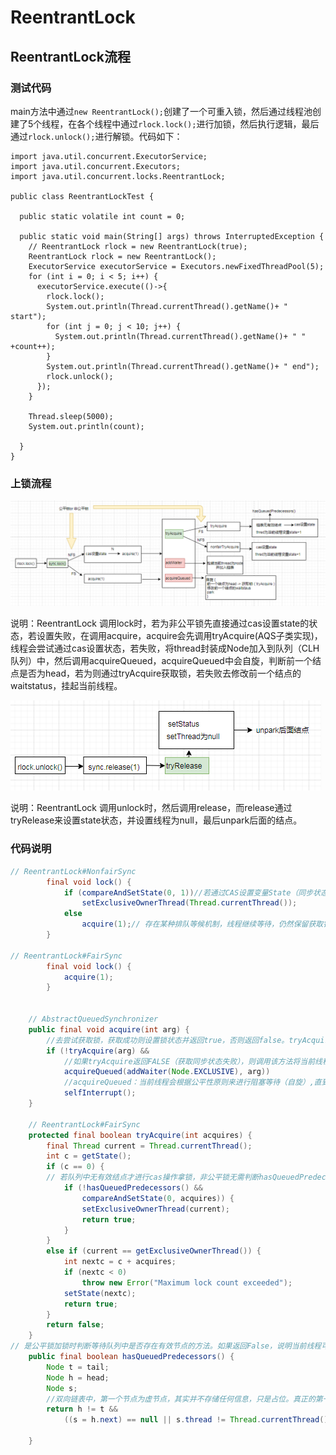 # ReentrantLock

## ReentrantLock流程

### 测试代码

main方法中通过`new ReentrantLock();`创建了一个可重入锁，然后通过线程池创建了5个线程，在各个线程中通过`rlock.lock();`进行加锁，然后执行逻辑，最后通过`rlock.unlock();`进行解锁。代码如下：

```
import java.util.concurrent.ExecutorService;
import java.util.concurrent.Executors;
import java.util.concurrent.locks.ReentrantLock;

public class ReentrantLockTest {

  public static volatile int count = 0;

  public static void main(String[] args) throws InterruptedException {
    // ReentrantLock rlock = new ReentrantLock(true);
    ReentrantLock rlock = new ReentrantLock();
    ExecutorService executorService = Executors.newFixedThreadPool(5);
    for (int i = 0; i < 5; i++) {
      executorService.execute(()->{
        rlock.lock();
        System.out.println(Thread.currentThread().getName()+ " start");
        for (int j = 0; j < 10; j++) {
          System.out.println(Thread.currentThread().getName()+ " " +count++);
        }
        System.out.println(Thread.currentThread().getName()+ " end");
        rlock.unlock();
      });
    }

    Thread.sleep(5000);
    System.out.println(count);

  }
}
```

### 上锁流程

![title](https://raw.githubusercontent.com/pallcard/noteImg/master/noteImg/2020/04/04/1585988828882-1585988828890.png)

说明：ReentrantLock 调用lock时，若为非公平锁先直接通过cas设置state的状态，若设置失败，在调用acquire，acquire会先调用tryAcquire(AQS子类实现)，线程会尝试通过cas设置状态，若失败，将thread封装成Node加入到队列（CLH队列）中，然后调用acquireQueued，acquireQueued中会自旋，判断前一个结点是否为head，若为则通过tryAcquire获取锁，若失败去修改前一个结点的waitstatus，挂起当前线程。


![title](https://raw.githubusercontent.com/pallcard/noteImg/master/noteImg/2020/04/04/1585988196704-1585988196707.png)

说明：ReentrantLock 调用unlock时，然后调用release，而release通过tryRelease来设置state状态，并设置线程为null，最后unpark后面的结点。



### 代码说明

```java
// ReentrantLock#NonfairSync
        final void lock() {
            if (compareAndSetState(0, 1))//若通过CAS设置变量State（同步状态）成功，也就是获取锁成功，则将当前线程设置为独占线程
                setExclusiveOwnerThread(Thread.currentThread());
            else
                acquire(1);// 存在某种排队等候机制，线程继续等待，仍然保留获取锁的可能，获取锁流程仍在继续
        }

// ReentrantLock#FairSync
        final void lock() {
            acquire(1);
        }


    // AbstractQueuedSynchronizer
    public final void acquire(int arg) {
        //去尝试获取锁，获取成功则设置锁状态并返回true，否则返回false。tryAcquire尝试获取锁，子类实现
        if (!tryAcquire(arg) && 
            //如果tryAcquire返回FALSE（获取同步状态失败），则调用该方法将当前线程加入到CLH同步队列尾部。
            acquireQueued(addWaiter(Node.EXCLUSIVE), arg)) 
            //acquireQueued：当前线程会根据公平性原则来进行阻塞等待（自旋）,直到获取锁为止；并且返回当前线程在等待过程中有没有中断过。
            selfInterrupt(); 
    }

    // ReentrantLock#FairSync
    protected final boolean tryAcquire(int acquires) {
        final Thread current = Thread.currentThread();
        int c = getState();
        if (c == 0) {
	    // 若队列中无有效结点才进行cas操作拿锁，非公平锁无需判断hasQueuedPredecessors
            if (!hasQueuedPredecessors() &&
                compareAndSetState(0, acquires)) {
                setExclusiveOwnerThread(current);
                return true;
            }
        }
        else if (current == getExclusiveOwnerThread()) {
            int nextc = c + acquires;
            if (nextc < 0)
                throw new Error("Maximum lock count exceeded");
            setState(nextc);
            return true;
        }
        return false;
    }
// 是公平锁加锁时判断等待队列中是否存在有效节点的方法。如果返回False，说明当前线程可以争取共享资源；如果返回True，说明队列中存在有效节点，当前线程必须加入到等待队列中。
    public final boolean hasQueuedPredecessors() {
        Node t = tail; 
        Node h = head;
        Node s;
        //双向链表中，第一个节点为虚节点，其实并不存储任何信息，只是占位。真正的第一个有数据的节点，是在第二个节点开始的。当h != t时： 如果(s = h.next) == null，等待队列正在有线程进行初始化，但只是进行到了Tail指向Head，没有将Head指向Tail，此时队列中有元素，需要返回True（这块具体见下边代码分析）。 如果(s = h.next) != null，说明此时队列中至少有一个有效节点。如果此时s.thread == Thread.currentThread()，说明等待队列的第一个有效节点中的线程与当前线程相同，那么当前线程是可以获取资源的；如果s.thread != Thread.currentThread()，说明等待队列的第一个有效节点线程与当前线程不同，当前线程必须加入进等待队列。
        return h != t &&
            ((s = h.next) == null || s.thread != Thread.currentThread());

    }

```












